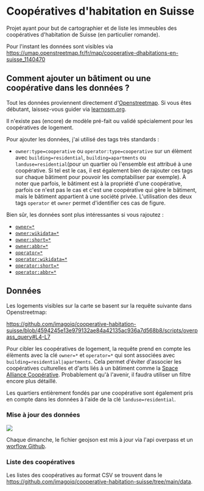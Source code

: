 # Coopératives d'habitation en Suisse

Projet ayant pour but de cartographier et de liste les immeubles des coopératives d'habitation de Suisse (en particulier romande).

Pour l'instant les données sont visibles via <https://umap.openstreetmap.fr/fr/map/cooperative-dhabitations-en-suisse_1140470>

## Comment ajouter un bâtiment ou une coopérative dans les données ?

Tout les données proviennent directement d'[Openstreetmap](https://www.openstreetmap.org). Si vous êtes débutant, laissez-vous guider via [learnosm.org](https://learnosm.org/fr/).

Il n'existe pas (encore) de modèle pré-fait ou validé spécialement pour les coopératives de logement.

Pour ajouter les données, j'ai utilisé des tags très standards :

- `owner:type=cooperative` ou `operator:type=cooperative` sur un élèment avec `building=residential`, `building=apartments` ou `landuse=residential`(pour un quartier où l'ensemble est attribué à une coopérative. Si tel est le cas, il est également bien de rajouter ces tags sur chaque bâtiment pour pouvoir les comptabiliser par exemple). À noter que parfois, le bâtiment est à la propriété d'une coopérative, parfois ce n'est pas le cas et c'est une coopérative qui gère le bâtiment, mais le bâtiment appartient à une société privée. L'utilisation des deux tags `operator` et `owner` permet d'identifier ces cas de figure.

Bien sûr, les données sont plus intéressantes si vous rajoutez :

- [`owner=*`](https://wiki.openstreetmap.org/wiki/Key:owner)
- [`owner:wikidata=*`](https://wiki.openstreetmap.org/wiki/Key:operator#Further_details)
- [`owner:short=*`](https://wiki.openstreetmap.org/wiki/Key:operator#Further_details)
- [`owner:abbr=*`](https://wiki.openstreetmap.org/wiki/Key:operator#Further_details)
- [`operator=*`](https://wiki.openstreetmap.org/wiki/Key:operator)
- [`operator:wikidata=*`](https://wiki.openstreetmap.org/wiki/Key:operator#Further_details)
- [`operator:short=*`](https://wiki.openstreetmap.org/wiki/Key:operator#Further_details)
- [`operator:abbr=*`](https://wiki.openstreetmap.org/wiki/Key:operator#Further_details)

## Données

Les logements visibles sur la carte se basent sur la requête suivante dans Openstreetmap:

<https://github.com/imagoiq/cooperative-habitation-suisse/blob/4594245e13e979132ae84a42135ac936a7d568b8/scripts/overpass_query#L4-L7>

Pour cibler les coopératives de logement, la requête prend en compte les élèments avec la clé `owner=*` et `operator=*` qui sont associées avec `building=residential|apartments`. Cela permet d'éviter d'associer les coopératives culturelles et d'arts liés à un bâtiment comme la [Space Alliance Coopérative](https://www.openstreetmap.org/way/38326020). Probablement qu'à l'avenir, il faudra utiliser un filtre encore plus détaillé.

Les quartiers entièrement fondés par une coopérative sont également pris en compte dans les données à l'aide de la clé `landuse=residential`.

### Mise à jour des données

[![](https://github.com/imagoiq/cooperative-habitation-suisse/actions/workflows/main.yml/badge.svg)](\[https://google.ch]\(https://github.com/imagoiq/cooperative-habitation-suisse/actions/workflows/main.yml\))

Chaque dimanche, le fichier geojson est mis à jour via l'api overpass et un [worflow Github](https://github.com/imagoiq/cooperative-habitation-suisse/blob/main/.github/workflows/main.yml).

### Liste des coopératives

Les listes des coopératives au format CSV se trouvent dans le <https://github.com/imagoiq/cooperative-habitation-suisse/tree/main/data>.

<!--- @@inject: list_cooperative.md --->
